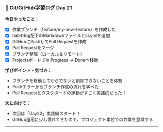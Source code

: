 ### 📅 Git/GitHub学習ログ Day 21

**今日やったこと：**  
- [x] 作業ブランチ（feature/my-new-feature）を作成した
- [x] habit-log配下のMarkdownファイルとci.ymlを追加
- [x] GitHubにPushしてPull Requestを作成
- [x] Pull Requestをマージ
- [x] ブランチ整理（ローカル＆リモート）
- [x] ProjectsボードでIn Progress → Doneへ移動

**学びポイント・気づき：**  
- ブランチを移動してからでないと削除できないことを体験
- Pushエラーからブランチ作成の流れを学べた
- Pull Requestとタスクボードの連動がすごく実践的だった！

**次に向けて：**  
- 次回は「Day22」実践編スタート！
- GitHub運用に少し慣れてきたので、プロジェクト単位での作業を意識する

---